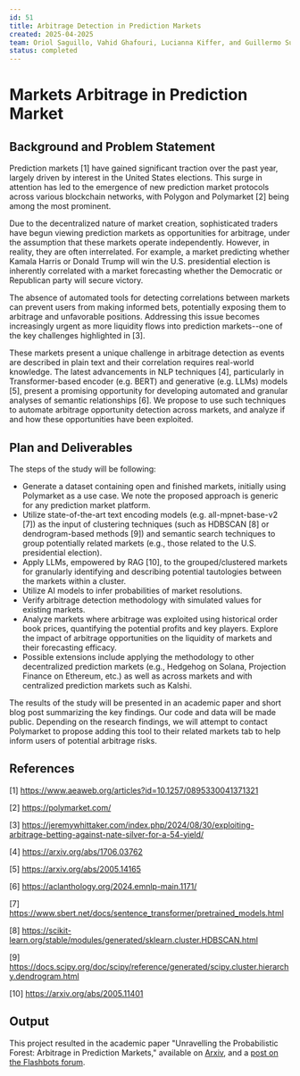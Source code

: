 ```yaml
---
id: 51
title: Arbitrage Detection in Prediction Markets
created: 2025-04-2025
team: Oriol Saguillo, Vahid Ghafouri, Lucianna Kiffer, and Guillermo Suarez-Tangil (IMDEA Networks Institute)
status: completed
---
```


# Markets Arbitrage in Prediction Market

## Background and Problem Statement
Prediction markets [1] have gained significant traction over the past year, largely driven by interest in the United States elections. This surge in attention has led to the emergence of new prediction market protocols across various blockchain networks, with Polygon and Polymarket [2] being among the most prominent.

Due to the decentralized nature of market creation, sophisticated traders have begun viewing prediction markets as opportunities for arbitrage, under the assumption that these markets operate independently. However, in reality, they are often interrelated. For example, a market predicting whether Kamala Harris or Donald Trump will win the U.S. presidential election is inherently correlated with a market forecasting whether the Democratic or Republican party will secure victory.

The absence of automated tools for detecting correlations between markets can prevent users from making informed bets, potentially exposing them to arbitrage and unfavorable positions. Addressing this issue becomes increasingly urgent as more liquidity flows into prediction markets--one of the key challenges highlighted in [3]. 

These markets present a unique challenge in arbitrage detection as events are described in plain text and their correlation requires real-world knowledge. The latest advancements in NLP techniques [4], particularly in Transformer-based encoder (e.g. BERT) and generative (e.g. LLMs) models [5], present a promising opportunity for developing automated and granular analyses of semantic relationships [6]. We propose to use such techniques to automate arbitrage opportunity detection across markets, and analyze if and how these opportunities have been exploited. 

## Plan and Deliverables

The steps of the study will be following:

- Generate a dataset containing open and finished markets, initially using Polymarket as a use case. We note the proposed approach is generic for any prediction market platform.
- Utilize state-of-the-art text encoding models (e.g. all-mpnet-base-v2 [7]) as the input of clustering techniques (such as HDBSCAN [8] or dendrogram-based methods [9]) and semantic search techniques to group potentially related markets (e.g., those related to the U.S. presidential election).
- Apply LLMs, empowered by RAG [10], to the grouped/clustered markets for granularly identifying and describing potential tautologies between the markets within a cluster.
- Utilize AI models to infer probabilities of market resolutions.
- Verify arbitrage detection methodology with simulated values for existing markets.
- Analyze markets where arbitrage was exploited using historical order book prices, quantifying the potential profits and key players. Explore the impact of arbitrage opportunities on the liquidity of markets and their forecasting efficacy. 
- Possible extensions include applying the methodology to other decentralized prediction markets (e.g., Hedgehog on Solana, Projection Finance on Ethereum, etc.) as well as across markets and with centralized prediction markets such as Kalshi.

The results of the study will be presented in an academic paper and short blog post summarizing the key findings. Our code and data will be made public. Depending on the research findings, we will attempt to contact Polymarket to propose adding this tool to their related markets tab to help inform users of potential arbitrage risks.

## References
[1] https://www.aeaweb.org/articles?id=10.1257/0895330041371321

[2] https://polymarket.com/

[3] https://jeremywhittaker.com/index.php/2024/08/30/exploiting-arbitrage-betting-against-nate-silver-for-a-54-yield/

[4] https://arxiv.org/abs/1706.03762

[5] https://arxiv.org/abs/2005.14165

[6] https://aclanthology.org/2024.emnlp-main.1171/

[7] https://www.sbert.net/docs/sentence_transformer/pretrained_models.html

[8] https://scikit-learn.org/stable/modules/generated/sklearn.cluster.HDBSCAN.html

[9] https://docs.scipy.org/doc/scipy/reference/generated/scipy.cluster.hierarchy.dendrogram.html

[10] https://arxiv.org/abs/2005.11401

## Output
This project resulted in the academic paper "Unravelling the Probabilistic Forest: Arbitrage in Prediction Markets," available on [Arxiv](https://arxiv.org/abs/2508.03474), and a [post on the Flashbots forum](https://collective.flashbots.net/t/arbitrage-in-prediction-markets-strategies-and-impact/5198).
